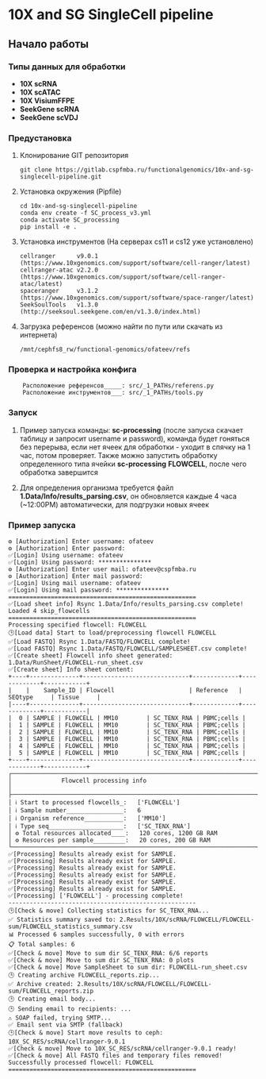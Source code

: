 # 10X and SG SingleCell pipeline

## Начало работы

### Типы данных для обработки

-  **10X scRNA**
-  **10X scATAC**
-  **10X VisiumFFPE**
-  **SeekGene scRNA**
-  **SeekGene scVDJ**

### Предустановка

1.  Клонирование GIT репозитория

        git clone https://gitlab.cspfmba.ru/functionalgenomics/10x-and-sg-singlecell-pipeline.git

2.  Установка окружения (Pipfile)

        cd 10x-and-sg-singlecell-pipeline
        conda env create -f SC_process_v3.yml
        conda activate SC_processing
        pip install -e .

3.  Установка инструментов (На серверах cs11 и cs12 уже установлено)

        cellranger      v9.0.1  (https://www.10xgenomics.com/support/software/cell-ranger/latest)
        cellranger-atac v2.2.0  (https://www.10xgenomics.com/support/software/cell-ranger-atac/latest)
        spaceranger     v3.1.2  (https://www.10xgenomics.com/support/software/space-ranger/latest)
        SeekSoulTools   v1.3.0  (http://seeksoul.seekgene.com/en/v1.3.0/index.html)

4.  Загрузка референсов (можно найти по пути или скачать из интернета)

        /mnt/cephfs8_rw/functional-genomics/ofateev/refs

### Проверка и настройка конфига

        Расположение референсов_____: src/_1_PATHs/referens.py
        Расположение инструментов___: src/_1_PATHs/tools.py


### Запуск

1. Пример запуска команды: **sc-processing** (после запуска скачает таблицу и запросит username и password), команда будет гоняться без перерыва, если нет ячеек для обработки - уходит в спячку на 1 час, потом проверяет. 
Также можно запустить обработку определенного типа ячейки **sc-processing** **FLOWCELL**, после чего обработка завершится

2. Для определения организма требуется файл **1.Data/Info/results_parsing.csv**, он обновляется каждые 4 часа (~12:00PM) автоматически, для подгрузки новых ячеек


### Пример запуска
```
⚙️ [Authorization] Enter username: ofateev
⚙️ [Authorization] Enter password:
✅[Login] Using username: ofateev
✅[Login] Using password: ***************
⚙️ [Authorization] Enter user mail: ofateev@cspfmba.ru
⚙️ [Authorization] Enter mail password:
✅[Login] Using mail username: ofateev
✅[Login] Using mail password: ***************
=====================================================
✅[Load sheet info] Rsync 1.Data/Info/results_parsing.csv complete!
Loaded 4 skip_flowcells
=====================================================
Processing specified flowcell: FLOWCELL
🕒[Load data] Start to load/preprocessing flowcell FLOWCELL
✅[Load FASTQ] Rsync 1.Data/FASTQ/FLOWCELL complete!
✅[Load FASTQ] Rsync 1.Data/FASTQ/FLOWCELL/SAMPLESHEET.csv complete!
✅[Create sheet] Flowcell info sheet generated: 1.Data/RunSheet/FLOWCELL-run_sheet.csv
✅[Create sheet] Info sheet content:
+----+--------------+------------------------------+-------------+-------------+------------+
|    |    Sample_ID | Flowcell                     | Reference   | SEQtype     | Tissue     |
|----+--------------+------------------------------+-------------+-------------+------------|
|  0 | SAMPLE | FLOWCELL | MM10        | SC_TENX_RNA | PBMC;cells |
|  1 | SAMPLE | FLOWCELL | MM10        | SC_TENX_RNA | PBMC;cells |
|  2 | SAMPLE | FLOWCELL | MM10        | SC_TENX_RNA | PBMC;cells |
|  3 | SAMPLE | FLOWCELL | MM10        | SC_TENX_RNA | PBMC;cells |
|  4 | SAMPLE | FLOWCELL | MM10        | SC_TENX_RNA | PBMC;cells |
|  5 | SAMPLE | FLOWCELL | MM10        | SC_TENX_RNA | PBMC;cells |
+----+--------------+------------------------------+-------------+-------------+------------+
┌────────────────────────────────────────────────────────────────────────────────────────────────┐
│              Flowcell processing info                                                          │
├────────────────────────────────────────────────────────────────────────────────────────────────┤
│ ℹ️ Start to processed flowcells_:   ['FLOWCELL']
│ ℹ️ Sample number________________:   6
│ ℹ️ Organism reference___________:   ['MM10']
│ ℹ️ Type seq_____________________:   ['SC_TENX_RNA']
│ ⚙️ Total resources allocated____:   120 cores, 1200 GB RAM
│ ⚙️ Resources per sample_________:   20 cores, 200 GB RAM
└────────────────────────────────────────────────────────────────────────────────────────────────┘
✅[Processing] Results already exist for SAMPLE.
✅[Processing] Results already exist for SAMPLE.
✅[Processing] Results already exist for SAMPLE.
✅[Processing] Results already exist for SAMPLE.
✅[Processing] Results already exist for SAMPLE.
✅[Processing] Results already exist for SAMPLE.
✅[Processing] ['FLOWCELL'] - processing complete!
-----------------------------------------------------
🕒[Check & move] Collecting statistics for SC_TENX_RNA...
✅ Statistics summary saved to: 2.Results/10X/scRNA/FLOWCELL/FLOWCELL-sum/FLOWCELL_statistics_summary.csv
📊 Processed 6 samples successfully, 0 with errors
📋 Total samples: 6
✅[Check & move] Move to sum dir SC_TENX_RNA: 6/6 reports
✅[Check & move] Move to sum dir SC_TENX_RNA: 0 plots
✅[Check & move] Move SampleSheet to sum dir: FLOWCELL-run_sheet.csv
🕒 Creating archive FLOWCELL_reports.zip...
✅ Archive created: 2.Results/10X/scRNA/FLOWCELL/FLOWCELL-sum/FLOWCELL_reports.zip
🕒 Creating email body...
🕒 Sending email to recipients: ...
⚠️ SOAP failed, trying SMTP...
✅ Email sent via SMTP (fallback)
🕒[Check & move] Start move results to ceph: 10X_SC_RES/scRNA/cellranger-9.0.1
✅[Check & move] Move to 10X_SC_RES/scRNA/cellranger-9.0.1 ready!
✅[Check & move] All FASTQ files and temporary files removed!
Successfully processed flowcell: FLOWCELL
=====================================================
```